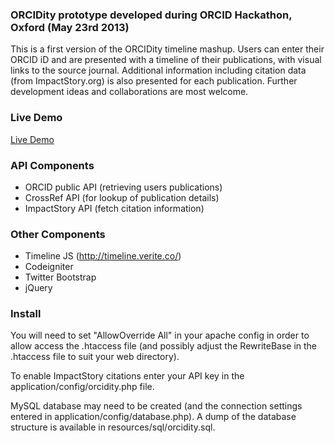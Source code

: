### ORCIDity prototype developed during ORCID Hackathon, Oxford (May 23rd 2013)

This is a first version of the ORCIDity timeline mashup. Users can enter their ORCID iD and are presented with a timeline of their publications, with visual links to the source journal. Additional information including citation data (from ImpactStory.org) is also presented for each publication. Further development ideas and collaborations are most welcome.

### Live Demo

[Live Demo](http://lamp-lbi-24.rcs.le.ac.uk/orcidity)

### API Components
* ORCID public API (retrieving users publications)
* CrossRef API (for lookup of publication details)
* ImpactStory API (fetch citation information)

### Other Components
* Timeline JS (http://timeline.verite.co/)
* Codeigniter
* Twitter Bootstrap
* jQuery

### Install

You will need to set "AllowOverride All" in your apache config in order to allow access the .htaccess file (and possibly adjust the RewriteBase in the .htaccess file to suit your web directory).

To enable ImpactStory citations enter your API key in the application/config/orcidity.php file.

MySQL database may need to be created (and the connection settings entered in application/config/database.php). A dump of the database structure is available in resources/sql/orcidity.sql.

